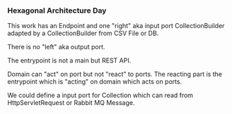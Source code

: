 ### Hexagonal Architecture Day

This work has an Endpoint and one "right" aka input port CollectionBuilder adapted by a CollectionBuilder from CSV File or DB.

There is no "left" aka output port.

The entrypoint is not a main but REST API.

Domain can "act" on port but not "react" to ports. 
The reacting part is the entrypoint which is "acting" on domain which acts on ports.

We could define a input port for Collection which can read from HttpServletRequest or Rabbit MQ Message.
